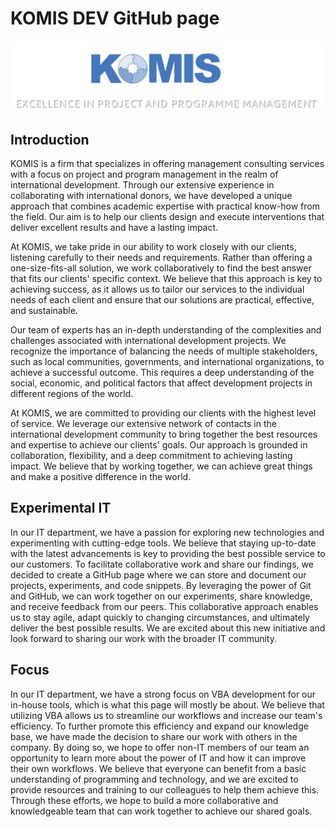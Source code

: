 # KOMIS DEV GitHub page

![KOMIS Banner](https://raw.githubusercontent.com/komis-dev/.github/master/1411463805.png)

## Introduction

KOMIS is a firm that specializes in offering management consulting services with a focus on project and program management in the realm of international development. Through our extensive experience in collaborating with international donors, we have developed a unique approach that combines academic expertise with practical know-how from the field. Our aim is to help our clients design and execute interventions that deliver excellent results and have a lasting impact.

At KOMIS, we take pride in our ability to work closely with our clients, listening carefully to their needs and requirements. Rather than offering a one-size-fits-all solution, we work collaboratively to find the best answer that fits our clients' specific context. We believe that this approach is key to achieving success, as it allows us to tailor our services to the individual needs of each client and ensure that our solutions are practical, effective, and sustainable.

Our team of experts has an in-depth understanding of the complexities and challenges associated with international development projects. We recognize the importance of balancing the needs of multiple stakeholders, such as local communities, governments, and international organizations, to achieve a successful outcome. This requires a deep understanding of the social, economic, and political factors that affect development projects in different regions of the world.

At KOMIS, we are committed to providing our clients with the highest level of service. We leverage our extensive network of contacts in the international development community to bring together the best resources and expertise to achieve our clients' goals. Our approach is grounded in collaboration, flexibility, and a deep commitment to achieving lasting impact. We believe that by working together, we can achieve great things and make a positive difference in the world.

## Experimental IT 

In our IT department, we have a passion for exploring new technologies and experimenting with cutting-edge tools. We believe that staying up-to-date with the latest advancements is key to providing the best possible service to our customers. To facilitate collaborative work and share our findings, we decided to create a GitHub page where we can store and document our projects, experiments, and code snippets. By leveraging the power of Git and GitHub, we can work together on our experiments, share knowledge, and receive feedback from our peers. This collaborative approach enables us to stay agile, adapt quickly to changing circumstances, and ultimately deliver the best possible results. We are excited about this new initiative and look forward to sharing our work with the broader IT community.

## Focus

In our IT department, we have a strong focus on VBA development for our in-house tools, which is what this page will mostly be about. We believe that utilizing VBA allows us to streamline our workflows and increase our team's efficiency. To further promote this efficiency and expand our knowledge base, we have made the decision to share our work with others in the company. By doing so, we hope to offer non-IT members of our team an opportunity to learn more about the power of IT and how it can improve their own workflows. We believe that everyone can benefit from a basic understanding of programming and technology, and we are excited to provide resources and training to our colleagues to help them achieve this. Through these efforts, we hope to build a more collaborative and knowledgeable team that can work together to achieve our shared goals.
